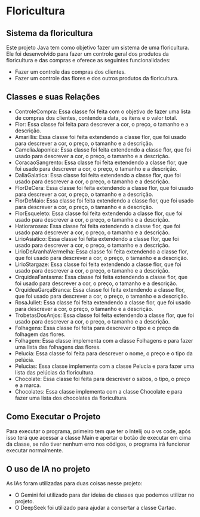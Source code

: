 # Floricultura

## Sistema da floricultura

Este projeto Java tem como objetivo fazer um sistema de uma floricultura. Ele foi desenvolvido para fazer um controle geral dos produtos da floricultura e das compras e oferece as seguintes funcionalidades:

* Fazer um controle das compras dos clientes.
* Fazer um controle das flores e dos outros produtos da floricultura.

## Classes e suas Relações

* ControleCompra: Essa classe foi feita com o objetivo de fazer uma lista de compras dos clientes, contendo a data, os itens e o valor total.
* Flor: Essa classe foi feita para descrever a cor, o preço, o tamanho e a descrição.
* Amarillis: Essa classe foi feita extendendo a classe flor, que foi usado para descrever a cor, o preço, o tamanho e a descrição.
* CameliaJaponica: Essa classe foi feita extendendo a classe flor, que foi usado para descrever a cor, o preço, o tamanho e a descrição.
* CoracaoSangrento: Essa classe foi feita extendendo a classe flor, que foi usado para descrever a cor, o preço, o tamanho e a descrição.
* DaliaGalatica: Essa classe foi feita extendendo a classe flor, que foi usado para descrever a cor, o preço, o tamanho e a descrição.
* FlorDeCera: Essa classe foi feita extendendo a classe flor, que foi usado para descrever a cor, o preço, o tamanho e a descrição.
* FlorDeMaio: Essa classe foi feita extendendo a classe flor, que foi usado para descrever a cor, o preço, o tamanho e a descrição.
* FlorEsqueleto: Essa classe foi feita extendendo a classe flor, que foi usado para descrever a cor, o preço, o tamanho e a descrição.
* Hatiorarosea: Essa classe foi feita extendendo a classe flor, que foi usado para descrever a cor, o preço, o tamanho e a descrição.
* LirioAsiatico: Essa classe foi feita extendendo a classe flor, que foi usado para descrever a cor, o preço, o tamanho e a descrição.
* LirioDeAranhaVermelha: Essa classe foi feita extendendo a classe flor, que foi usado para descrever a cor, o preço, o tamanho e a descrição.
* LirioStargaze: Essa classe foi feita extendendo a classe flor, que foi usado para descrever a cor, o preço, o tamanho e a descrição.
* OrquideaFantasma: Essa classe foi feita extendendo a classe flor, que foi usado para descrever a cor, o preço, o tamanho e a descrição.
* OrquideaGarçaBranca: Essa classe foi feita extendendo a classe flor, que foi usado para descrever a cor, o preço, o tamanho e a descrição.
* RosaJuliet: Essa classe foi feita extendendo a classe flor, que foi usado para descrever a cor, o preço, o tamanho e a descrição.
* TrobetasDosAnjos: Essa classe foi feita extendendo a classe flor, que foi usado para descrever a cor, o preço, o tamanho e a descrição.
* Folhagens: Essa classe foi feita para descrever o tipo e o preço da folhagem das flores.
* Folhagem: Essa classe implementa com a classe Folhagens e para fazer uma lista das folhagens das flores.
* Pelucia: Essa classe foi feita para descrever o nome, o preço e o tipo da pelúcia.
* Pelucias: Essa classe implementa com a classe Pelucia e para fazer uma lista das pelúcias da floricultura.
* Chocolate: Essa classe foi feita para descrever o sabos, o tipo, o preço e a marca.
* Chocolates: Essa classe implementa com a classe Chocolate e para fazer uma lista dos chocolates da floricultura.


## Como Executar o Projeto

Para executar o programa, primeiro tem que ter o Intelij ou o vs code, após isso terá que acessar a classe Main e apertar o botão de executar em cima da classe, se não tiver nenhum erro nos códigos, o programa irá funcionar executar normalmente.

## O uso de IA no projeto

As IAs foram utilizadas para duas coisas nesse projeto:

* O Gemini foi utilizado para dar ideias de classes que podemos utilizar no projeto.
* O DeepSeek foi utilizado para ajudar a consertar a classe Cartao.